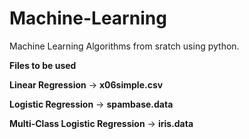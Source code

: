 # Machine-Learning

Machine Learning Algorithms from sratch using python.

**Files to be used**

**Linear Regression** -> **x06simple.csv**

**Logistic Regression** -> **spambase.data**

**Multi-Class Logistic Regression** -> **iris.data**


